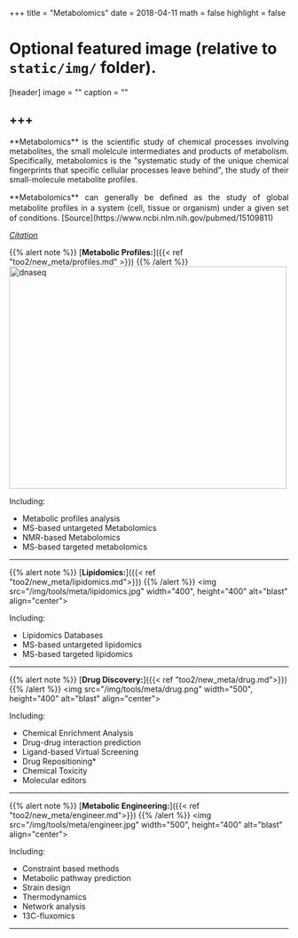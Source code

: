 +++
title = "Metabolomics"
date = 2018-04-11
math = false
highlight = false

# Optional featured image (relative to `static/img/` folder).
[header]
image = ""
caption = ""


+++
---

<p align="justify">**Metabolomics** is the scientific study of chemical processes involving metabolites, the small molelcule intermediates and products of metabolism. Specifically, metabolomics is the "systematic study of the unique chemical fingerprints that specific cellular processes leave behind", the study of their small-molecule metabolite profiles.

<p align="justify">**Metabolomics** can generally be deﬁned as the study of global metabolite proﬁles in a system (cell, tissue or organism) under a given set of conditions. [Source](https://www.ncbi.nlm.nih.gov/pubmed/15109811)


[*Citation*](https://en.wikipedia.org/wiki/Metabolomics)

{{% alert note %}}
[**Metabolic Profiles:**]({{< ref "too2/new_meta/profiles.md" >}})
{{% /alert %}}
<img src="/img/tools/meta/profile.gif" width="500" height="400" alt="dnaseq" align="center">
<p align="justify">Including:

* Metabolic profiles analysis
* MS-based untargeted Metabolomics
* NMR-based Metabolomics
* MS-based targeted metabolomics

---

{{% alert note %}}
[**Lipidomics:**]({{< ref "too2/new_meta/lipidomics.md">}})
{{% /alert %}}
<img src="/img/tools/meta/lipidomics.jpg" width="400", height="400" alt="blast" align="center">
<p align="justify">Including: 

* Lipidomics Databases
* MS-based untargeted lipidomics
* MS-based targeted lipidomics



---

{{% alert note %}}
[**Drug Discovery:**]({{< ref "too2/new_meta/drug.md">}})
{{% /alert %}}
<img src="/img/tools/meta/drug.png" width="500", height="400" alt="blast" align="center">
<p align="justify">Including: 

* Chemical Enrichment Analysis
* Drug-drug interaction prediction
* Ligand-based Virtual Screening
* Drug Repositioning*
* Chemical Toxicity
* Molecular editors

---


{{% alert note %}}
[**Metabolic Engineering:**]({{< ref "too2/new_meta/engineer.md">}})
{{% /alert %}}
<img src="/img/tools/meta/engineer.jpg" width="500", height="400" alt="blast" align="center">
<p align="justify">Including: 

* Constraint based methods
* Metabolic pathway prediction
* Strain design
* Thermodynamics
* Network analysis
* 13C-fluxomics

---
